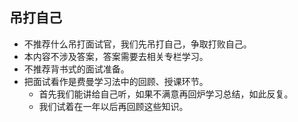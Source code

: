 
## 吊打自己
- 不推荐什么吊打面试官，我们先吊打自己，争取打败自己。
- 本内容不涉及答案，答案需要去相关专栏学习。
- 不推荐背书式的面试准备。
- 把面试看作是费曼学习法中的回顾、授课环节。
    - 首先我们能讲给自己听，如果不满意再回炉学习总结，如此反复。
    - 我们试着在一年以后再回顾这些知识。